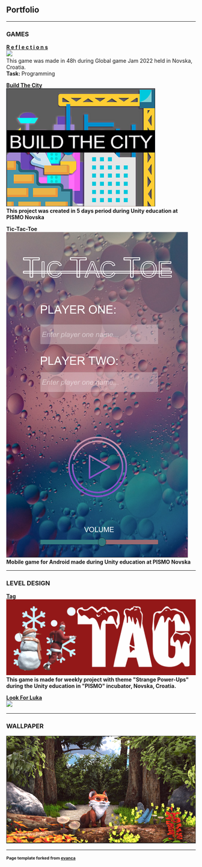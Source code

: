 ## Portfolio

---

### GAMES 

<b>[R e f l e c t i o n s](https://imt-rexx.itch.io/reflections)</b>
<br>
<img src="https://img.itch.zone/aW1nLzgwNjM1MjIucG5n/original/tpLy3u.png?raw=true"/>
<br>
This game was made in 48h during Global game Jam 2022 held in Novska, Croatia.
<br>
<b>Task: </b> Programming

<b>[Build The City](https://bernarda.itch.io/build-the-city)<b>
<br>
<img src="images/BuildTheCity.PNG?raw=true"/>
<br>
This project was created in 5 days period during Unity education at PISMO Novska 

<b>Tic-Tac-Toe</b>
<br>
<img src="images/Tic-Tac-Toe.PNG"/>
<br>
Mobile game for Android made during Unity education at PISMO Novska
  
---

### LEVEL DESIGN

  <b>[Tag](https://adamas2021.itch.io/tag)</b>
<br>
<img src="images/Tag.PNG?raw=true"/>
<br>
This game is made for weekly project with theme "Strange Power-Ups" during the Unity education in "PISMO" incubator,  Novska, Croatia.

  <b>[Look For Luka](https://loki2379.itch.io/look-for-luka)</b>
<br>
<img src="images/dummy_thumbnail.jpg?raw=true"/>
<br>

---
### WALLPAPER
<img src="images/Wallpaper.PNG?raw=true"/>



---
<p style="font-size:11px">Page template forked from <a href="https://github.com/evanca/quick-portfolio">evanca</a></p>
<!-- Remove above link if you don't want to attibute -->
